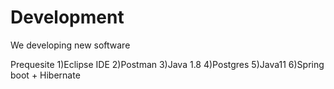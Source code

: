 # Development
We developing new software

Prequesite
1)Eclipse IDE
2)Postman
3)Java 1.8
4)Postgres
5)Java11
6)Spring boot + Hibernate

